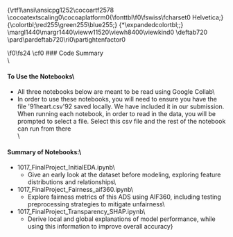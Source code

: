 {\rtf1\ansi\ansicpg1252\cocoartf2578
\cocoatextscaling0\cocoaplatform0{\fonttbl\f0\fswiss\fcharset0 Helvetica;}
{\colortbl;\red255\green255\blue255;}
{\*\expandedcolortbl;;}
\margl1440\margr1440\vieww11520\viewh8400\viewkind0
\deftab720
\pard\pardeftab720\ri0\partightenfactor0

\f0\fs24 \cf0 ### Code Summary\
\
#### To Use the Notebooks\
- All three notebooks below are meant to be read using Google Collab\
- In order to use these notebooks, you will need to ensure you have the file \'91heart.csv\'92 saved locally. We have included it in our submission. When running each notebook, in order to read in the data, you will be prompted to select a file. Select this csv file and the rest of the notebook can run from there\
\
#### Summary of Notebooks:\
- 1017_FinalProject_InitialEDA.ipynb\
	- Give an early look at the dataset before modeling, exploring feature distributions and relationships\
- 1017_FinalProject_Fairness_aif360.ipynb\
	- Explore fairness metrics of this ADS using AIF360, including testing preprocessing strategies to mitigate unfairness\
- 1017_FinalProject_Transparency_SHAP.ipynb\
	- Derive local and global explanations of model performance, while using this information to improve overall accuracy}